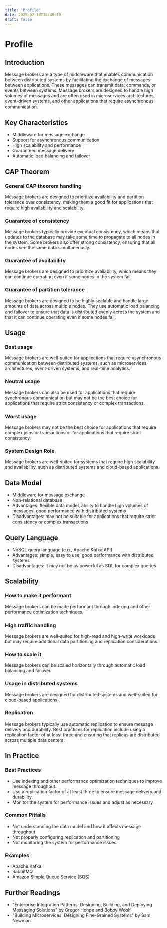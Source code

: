 ```yaml
---
title: 'Profile'
date: 2025-02-18T18:40:10
draft: false
---
```


# Profile

## **Introduction**

Message brokers are a type of middleware that enables communication between distributed systems by facilitating the exchange of messages between applications. These messages can transmit data, commands, or events between systems. Message brokers are designed to handle high volumes of messages and are often used in microservices architectures, event-driven systems, and other applications that require asynchronous communication.

## **Key Characteristics**

- Middleware for message exchange
- Support for asynchronous communication
- High scalability and performance
- Guaranteed message delivery
- Automatic load balancing and failover

## **CAP Theorem**

### **General CAP theorem handling**

Message brokers are designed to prioritize availability and partition tolerance over consistency, making them a good fit for applications that require high availability and scalability.

### **Guarantee of consistency**

Message brokers typically provide eventual consistency, which means that updates to the database may take some time to propagate to all nodes in the system. Some brokers also offer strong consistency, ensuring that all nodes see the same data simultaneously.

### **Guarantee of availability**

Message brokers are designed to prioritize availability, which means they can continue operating even if some nodes in the system fail.

### **Guarantee of partition tolerance**

Message brokers are designed to be highly scalable and handle large amounts of data across multiple nodes. They use automatic load balancing and failover to ensure that data is distributed evenly across the system and that it can continue operating even if some nodes fail.

## **Usage**

### **Best usage**

Message brokers are well-suited for applications that require asynchronous communication between distributed systems, such as microservices architectures, event-driven systems, and real-time analytics.

### **Neutral usage**

Message brokers can also be used for applications that require synchronous communication but may not be the best choice for applications that require strict consistency or complex transactions.

### **Worst usage**

Message brokers may not be the best choice for applications that require complex joins or transactions or for applications that require strict consistency.

### **System Design Role**

Message brokers are well-suited for systems that require high scalability and availability, such as distributed systems and cloud-based applications.

## **Data Model**

- Middleware for message exchange
- Non-relational database
- Advantages: flexible data model, ability to handle high volumes of messages, good performance with distributed systems
- Disadvantages: may not be suitable for applications that require strict consistency or complex transactions

## **Query Language**

- NoSQL query language (e.g., Apache Kafka API)
- Advantages: simple, easy to use, good performance with distributed systems
- Disadvantages: it may not be as powerful as SQL for complex queries

## **Scalability**

### **How to make it performant**

Message brokers can be made performant through indexing and other performance optimization techniques.

### **High traffic handling**

Message brokers are well-suited for high-read and high-write workloads but may require additional data partitioning and replication considerations.

### **How to scale it**

Message brokers can be scaled horizontally through automatic load balancing and failover.

### **Usage in distributed systems**

Message brokers are designed for distributed systems and well-suited for cloud-based applications.

### Replication

Message brokers typically use automatic replication to ensure message delivery and durability. Best practices for replication include using a replication factor of at least three and ensuring that replicas are distributed across multiple data centers.

## In Practice

### Best Practices

- Use indexing and other performance optimization techniques to improve message throughput.
- Use a replication factor of at least three to ensure message delivery and durability.
- Monitor the system for performance issues and adjust as necessary

### Common Pitfalls

- Not understanding the data model and how it affects message throughput
- Not properly configuring replication and partitioning
- Not monitoring the system for performance issues

### Examples

- Apache Kafka
- RabbitMQ
- Amazon Simple Queue Service (SQS)

## Further Readings

- "Enterprise Integration Patterns: Designing, Building, and Deploying Messaging Solutions" by Gregor Hohpe and Bobby Woolf
- "Building Microservices: Designing Fine-Grained Systems" by Sam Newman
